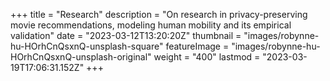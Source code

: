 +++
title = "Research"
description = "On research in privacy-preserving movie recommendations, modeling human mobility and its empirical validation"
date = "2023-03-12T13:20:20Z"
thumbnail = "images/robynne-hu-HOrhCnQsxnQ-unsplash-square"
featureImage = "images/robynne-hu-HOrhCnQsxnQ-unsplash-original"
weight = "400"
lastmod = "2023-03-19T17:06:31.152Z"
+++
